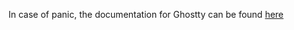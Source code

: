 In case of panic, the documentation for Ghostty can be found [here](https://ghostty.dev/docs/config/reference)
